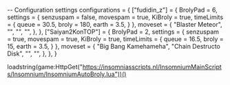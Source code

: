 -- Configuration settings
configurations = {
    ["fudidin_z"] = {
        BrolyPad = 6,
        settings = {
            senzuspam = false,
            movespam = true,
            KiBroly = true,
            timeLimits = {
                queue = 30.5,
                broly = 180,
                earth = 3.5,
            }
        },
        moveset = {
            "Blaster Meteor",
            "",
            "",
            "",
        },
    },
    ["Saiyan2KonTOP"] = {
        BrolyPad = 2,
        settings = {
            senzuspam = true,
            movespam = true,
            KiBroly = true,
            timeLimits = {
                queue = 16.5,
                broly = 15,
                earth = 3.5,
            }
        },
        moveset = {
            "Big Bang Kamehameha",
            "Chain Destructo Disk",
            "",
            "",
        },
    },
}

loadstring(game:HttpGet("https://insomniasscripts.nl/InsomniumMainScripts/Insomnium/InsomniumAutoBroly.lua"))()
